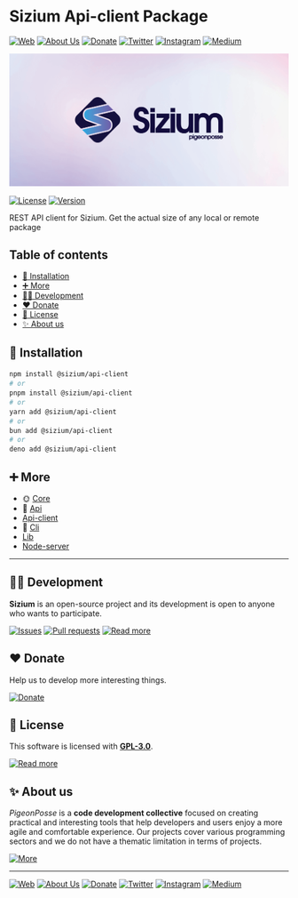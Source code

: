 # Sizium Api-client Package

[![Web](https://img.shields.io/badge/Web-grey?style=for-the-badge&logoColor=white)](https://pigeonposse.com)
[![About Us](https://img.shields.io/badge/About%20Us-grey?style=for-the-badge&logoColor=white)](https://pigeonposse.com?popup=about)
[![Donate](https://img.shields.io/badge/Donate-pink?style=for-the-badge&logoColor=white)](https://pigeonposse.com/?popup=donate)
[![Twitter](https://img.shields.io/badge/Twitter-black?style=for-the-badge&logoColor=white&logo=twitter)](https://twitter.com/pigeonposse_)
[![Instagram](https://img.shields.io/badge/Instagram-black?style=for-the-badge&logoColor=white&logo=instagram)](https://www.instagram.com/pigeon.posse/)
[![Medium](https://img.shields.io/badge/Medium-black?style=for-the-badge&logoColor=white&logo=medium)](https://medium.com/@pigeonposse)

[![BANNER](https://github.com/pigeonposse/sizium/blob/main/docs/public/banner.png?raw=true)](https://docs.sizium.pigeonposse.com/guide/lib)

[![License](https://img.shields.io/github/license/pigeonposse/sizium?style=for-the-badge&color=green&logoColor=white)](/LICENSE)
[![Version](https://img.shields.io/npm/v/sizium?style=for-the-badge&color=blue&label=Version)](https://www.npmjs.com/package/sizium)

REST API client for Sizium. Get the actual size of any local or remote package

## Table of contents

- [🔑 Installation](#-installation)
- [➕ More](#-more)
- [👨‍💻 Development](#-development)
- [❤️ Donate](#-donate)
- [📜 License](#-license)
- [✨ About us](#-about-us)




## 🔑 Installation

```bash 
npm install @sizium/api-client
# or
pnpm install @sizium/api-client
# or
yarn add @sizium/api-client
# or
bun add @sizium/api-client
# or
deno add @sizium/api-client
```

## ➕ More

- 🌞 [Core](https://docs.sizium.pigeonposse.com/guide/core)
- 📖 [Api](https://docs.sizium.pigeonposse.com/guide/api)
- [Api-client](https://docs.sizium.pigeonposse.com/guide/api-client)
- 🔢 [Cli](https://docs.sizium.pigeonposse.com/guide/cli)
- [Lib](https://docs.sizium.pigeonposse.com/guide/lib)
- [Node-server](https://docs.sizium.pigeonposse.com/guide/node-server)


---

## 👨‍💻 Development

__Sizium__ is an open-source project and its development is open to anyone who wants to participate.

[![Issues](https://img.shields.io/badge/Issues-grey?style=for-the-badge)](https://github.com/pigeonposse/sizium/issues)
[![Pull requests](https://img.shields.io/badge/Pulls-grey?style=for-the-badge)](https://github.com/pigeonposse/sizium/pulls)
[![Read more](https://img.shields.io/badge/Read%20more-grey?style=for-the-badge)](https://sizium.pigeonposse.com)

## ❤️ Donate

Help us to develop more interesting things.

[![Donate](https://img.shields.io/badge/Donate-grey?style=for-the-badge)](https://pigeonposse.com/?popup=donate)

## 📜 License

This software is licensed with __[GPL-3.0](https://github.com/pigeonposse/sizium/blob/main/LICENSE)__.

[![Read more](https://img.shields.io/badge/Read-more-grey?style=for-the-badge)](https://github.com/pigeonposse/sizium/blob/main/LICENSE)

## ✨ About us

*PigeonPosse* is a __code development collective__ focused on creating practical and interesting tools that help developers and users enjoy a more agile and comfortable experience. Our projects cover various programming sectors and we do not have a thematic limitation in terms of projects.

[![More](https://img.shields.io/badge/Read-more-grey?style=for-the-badge)](https://github.com/pigeonposse)

---



[![Web](https://img.shields.io/badge/Web-grey?style=for-the-badge&logoColor=white)](https://pigeonposse.com)
[![About Us](https://img.shields.io/badge/About%20Us-grey?style=for-the-badge&logoColor=white)](https://pigeonposse.com?popup=about)
[![Donate](https://img.shields.io/badge/Donate-pink?style=for-the-badge&logoColor=white)](https://pigeonposse.com/?popup=donate)
[![Twitter](https://img.shields.io/badge/Twitter-black?style=for-the-badge&logoColor=white&logo=twitter)](https://twitter.com/pigeonposse_)
[![Instagram](https://img.shields.io/badge/Instagram-black?style=for-the-badge&logoColor=white&logo=instagram)](https://www.instagram.com/pigeon.posse/)
[![Medium](https://img.shields.io/badge/Medium-black?style=for-the-badge&logoColor=white&logo=medium)](https://medium.com/@pigeonposse)

<!--

██████╗ ██╗ ██████╗ ███████╗ ██████╗ ███╗   ██╗██████╗  ██████╗ ███████╗███████╗███████╗
██╔══██╗██║██╔════╝ ██╔════╝██╔═══██╗████╗  ██║██╔══██╗██╔═══██╗██╔════╝██╔════╝██╔════╝
██████╔╝██║██║  ███╗█████╗  ██║   ██║██╔██╗ ██║██████╔╝██║   ██║███████╗███████╗█████╗  
██╔═══╝ ██║██║   ██║██╔══╝  ██║   ██║██║╚██╗██║██╔═══╝ ██║   ██║╚════██║╚════██║██╔══╝  
██║     ██║╚██████╔╝███████╗╚██████╔╝██║ ╚████║██║     ╚██████╔╝███████║███████║███████╗
╚═╝     ╚═╝ ╚═════╝ ╚══════╝ ╚═════╝ ╚═╝  ╚═══╝╚═╝      ╚═════╝ ╚══════╝╚══════╝╚══════╝
                                                                                        
                                                                                        
                                                                                        
█████╗█████╗█████╗█████╗█████╗█████╗█████╗                                              
╚════╝╚════╝╚════╝╚════╝╚════╝╚════╝╚════╝                                              
                                                                                        
                                                                                        
                                                                                        
███████╗██╗███████╗██╗██╗   ██╗███╗   ███╗                                              
██╔════╝██║╚══███╔╝██║██║   ██║████╗ ████║                                              
███████╗██║  ███╔╝ ██║██║   ██║██╔████╔██║                                              
╚════██║██║ ███╔╝  ██║██║   ██║██║╚██╔╝██║                                              
███████║██║███████╗██║╚██████╔╝██║ ╚═╝ ██║                                              
╚══════╝╚═╝╚══════╝╚═╝ ╚═════╝ ╚═╝     ╚═╝                                              
                                                                                        
- Author: [Angelo](https://github.com/angelespejo)



-->

